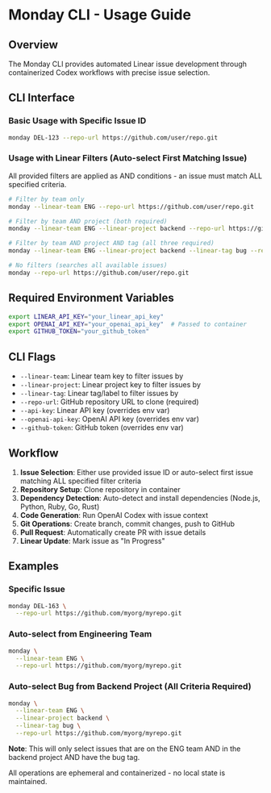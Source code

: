 # Monday CLI - Usage Guide

## Overview
The Monday CLI provides automated Linear issue development through containerized Codex workflows with precise issue selection.

## CLI Interface

### Basic Usage with Specific Issue ID
```bash
monday DEL-123 --repo-url https://github.com/user/repo.git
```

### Usage with Linear Filters (Auto-select First Matching Issue)
All provided filters are applied as AND conditions - an issue must match ALL specified criteria.

```bash
# Filter by team only
monday --linear-team ENG --repo-url https://github.com/user/repo.git

# Filter by team AND project (both required)
monday --linear-team ENG --linear-project backend --repo-url https://github.com/user/repo.git

# Filter by team AND project AND tag (all three required)
monday --linear-team ENG --linear-project backend --linear-tag bug --repo-url https://github.com/user/repo.git

# No filters (searches all available issues)
monday --repo-url https://github.com/user/repo.git
```

## Required Environment Variables
```bash
export LINEAR_API_KEY="your_linear_api_key"
export OPENAI_API_KEY="your_openai_api_key"  # Passed to container
export GITHUB_TOKEN="your_github_token"
```

## CLI Flags
- `--linear-team`: Linear team key to filter issues by
- `--linear-project`: Linear project key to filter issues by  
- `--linear-tag`: Linear tag/label to filter issues by
- `--repo-url`: GitHub repository URL to clone (required)
- `--api-key`: Linear API key (overrides env var)
- `--openai-api-key`: OpenAI API key (overrides env var)
- `--github-token`: GitHub token (overrides env var)

## Workflow
1. **Issue Selection**: Either use provided issue ID or auto-select first issue matching ALL specified filter criteria
2. **Repository Setup**: Clone repository in container
3. **Dependency Detection**: Auto-detect and install dependencies (Node.js, Python, Ruby, Go, Rust)
4. **Code Generation**: Run OpenAI Codex with issue context
5. **Git Operations**: Create branch, commit changes, push to GitHub
6. **Pull Request**: Automatically create PR with issue details
7. **Linear Update**: Mark issue as "In Progress"

## Examples

### Specific Issue
```bash
monday DEL-163 \
  --repo-url https://github.com/myorg/myrepo.git
```

### Auto-select from Engineering Team
```bash
monday \
  --linear-team ENG \
  --repo-url https://github.com/myorg/myrepo.git
```

### Auto-select Bug from Backend Project (All Criteria Required)
```bash
monday \
  --linear-team ENG \
  --linear-project backend \
  --linear-tag bug \
  --repo-url https://github.com/myorg/myrepo.git
```

**Note**: This will only select issues that are on the ENG team AND in the backend project AND have the bug tag.

All operations are ephemeral and containerized - no local state is maintained.

